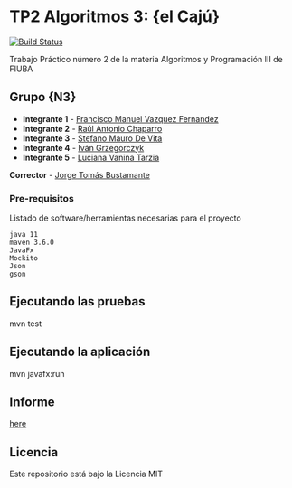 # TP2 Algoritmos 3: {el Cajú}
[![Build Status](https://travis-ci.org/fvazquezf/TP_2_Algo_3.svg?branch=develop)](https://travis-ci.org/fvazquezf/TP_2_Algo_3)

Trabajo Práctico número 2 de la materia Algoritmos y Programación III de FIUBA

## Grupo {N3}

* **Integrante 1** - [Francisco Manuel Vazquez Fernandez](https://github.com/fvazquezf)
* **Integrante 2** - [Raúl Antonio Chaparro](https://github.com/rulochaparro)
* **Integrante 3** - [Stefano Mauro De Vita](https://github.com/StefDeVita)
* **Integrante 4** - [Iván Grzegorczyk](https://github.com/Ivan-Grzegorczyk)
* **Integrante 5** - [Luciana Vanina Tarzia](https://github.com/lucianatarzia)

**Corrector** - [Jorge Tomás Bustamante](https://github.com/tomasBustamante)

### Pre-requisitos

Listado de software/herramientas necesarias para el proyecto

```
java 11
maven 3.6.0
JavaFx
Mockito
Json
gson
```

## Ejecutando las pruebas

mvn test

## Ejecutando la aplicación

mvn javafx:run

## Informe

[here](tp2-algoritmosIII.pdf)

## Licencia

Este repositorio está bajo la Licencia MIT
